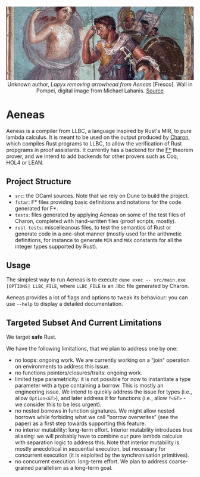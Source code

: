 <p><div style="text-align: center">
<img src="static/Aeneas.jpg"
     alt="Lapyx removing arrowhead from Aeneas" title="Lapyx removing arrowhead from Aeneas"
     style=""/>
<figcaption>
Unknown author, <i>Lapyx removing arrowhead from Aeneas</i> [Fresco].
Wall in Pompei, digital image from Michael Lahanis.
<a href="https://commons.wikimedia.org/w/index.php?curid=1357010">Source</a>
</figcaption>
</div></p>

# Aeneas

Aeneas is a compiler from LLBC, a language inspired by Rust's MIR, to pure lambda calculus.
It is meant to be used on the output produced by [Charon](https://github.com/Kachoc/charon),
which compiles Rust programs to LLBC, to allow the verification of Rust propgrams in
proof assistants. It currently has a backend for the [F\*](https://www.fstar-lang.org)
theorem prover, and we intend to add backends for other provers such as Coq, HOL4 or LEAN.

## Project Structure

- `src`: the OCaml sources. Note that we rely on Dune to build the project.
- `fstar`: F\* files providing basic definitions and notations for the code
  generated for F\*.
- `tests`: files generated by applying Aeneas on some of the test files of Charon,
  completed with hand-written files (proof scripts, mostly).
- `rust-tests`: miscelleanous files, to test the semantics of Rust or generate
  code in a one-shot manner (mostly used for the arithmetic definitions, for
  instance to generate `MIN` and `MAX` constants for all the integer types
  supported by Rust).

## Usage

The simplest way to run Aeneas is to execute `dune exec -- src/main.exe [OPTIONS] LLBC_FILE`,
where `LLBC_FILE` is an .llbc file generated by Charon.

Aeneas provides a lot of flags and options to tweak its behaviour: you can use `--help`
to display a detailed documentation.

## Targeted Subset And Current Limitations

We target **safe** Rust.

We have the following limitations, that we plan to address one by one:

- no loops: ongoing work. We are currently working on a "join" operation on
  environments to address this issue.
- no functions pointers/closures/traits: ongoing work.
- limited type parametricity: it is not possible for now to instantiate a type
  parameter with a type containing a borrow. This is mostly an engineering
  issue. We intend to quickly address the issue for types (i.e., allow `Option<&T>`),
  and later address it for functions (i.e., allow `f<&T>` - we consider this to
  be less urgent).
- no nested borrows in function signatures. We might allow nested borrows
  while forbiding what we call "borrow overwrites" (see the paper) as a first
  step towards supporting this feature.
- no interior mutability: long-term effort. Interior mutability introduces
  true aliasing: we will probably have to combine our pure lambda calculus
  with separation logic to address this.
  Note that interior mutability is mostly anecdotical in sequential execution,
  but necessary for concurrent execution (it is exploited by the synchronisation
  primitives).
- no concurrent execution: long-term effort. We plan to address coarse-grained
  parallelism as a long-term goal.
